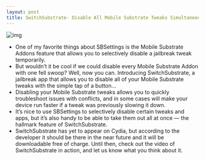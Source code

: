 ```yaml
---
layout: post
title: SwitchSubstrate- Disable All Mobile Substrate Tweaks Simultaneously
---
```

![img](http://media.idownloadblog.com/wp-content/uploads/2011/11/SwitchSubstrate.jpg)
* One of my favorite things about SBSettings is the Mobile Substrate Addons feature that allows you to selectively disable a jailbreak tweak temporarily.
* But wouldn’t it be cool if we could disable every Mobile Substrate Addon with one fell swoop? Well, now you can. Introducing SwitchSubstrate, a jailbreak app that allows you to disable all of your Mobile Substrate tweaks with the simple tap of a button…
* Disabling your Mobile Substrate tweaks allows you to quickly troubleshoot issues with conflicts, and in some cases will make your device run faster if a tweak was previously slowing it down.
* It’s nice to use SBSettings to selectively disable certain tweaks and apps, but it’s also handy to be able to take them out all at once — the hallmark feature of SwitchSubstrate.
* SwitchSubstrate has yet to appear on Cydia, but according to the developer it should be there in the near future and it will be downloadable free of charge. Until then, check out the video of SwitchSubstrate in action, and let us know what you think about it.

